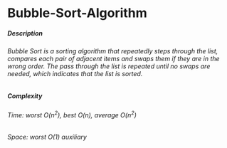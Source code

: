 # Bubble-Sort-Algorithm
##### Description
###### Bubble Sort is a sorting algorithm that repeatedly steps through the list, compares each pair of adjacent items and swaps them if they are in the wrong order. The pass through the list is repeated until no swaps are needed, which indicates that the list is sorted.  
##### Complexity
###### Time: worst _O_(_n_<sup>2</sup>), best _O_(_n_), average _O_(_n_<sup>2</sup>)
###### Space: worst _O_(1) auxiliary
